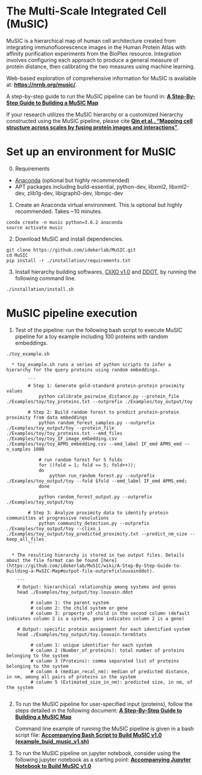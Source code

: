 # The Multi-Scale Integrated Cell (MuSIC)

MuSIC is a hierarchical map of human cell architecture created from integrating immunofluorescence images in the Human Protein Atlas with affinity purification experiments from the BioPlex resource. Integration involves configuring each approach to produce a general measure of protein distance, then calibrating the two measures using machine learning.

Web-based exploration of comprehensive information for MuSIC is available at: **https://nrnb.org/music/**.

A step-by-step guide to run the MuSIC pipeline can be found in: **[A Step-By-Step Guide to Building a MuSIC Map](https://github.com/idekerlab/MuSIC/wiki/A-Step-By-Step-Guide-to-Building-a-MuSIC-Map)**

If your research utilizes the MuSIC hierarchy or a customized hierarchy constructed using the MuSIC pipeline, please cite **[Qin et al., “Mapping cell structure across scales by fusing protein images and interactions”](https://www.biorxiv.org/cgi/content/short/2020.06.21.163709v1)**.


# Set up an environment for MuSIC

0. Requirements
- [Anaconda](https://www.anaconda.com/products/individual#Downloads) (optional but highly recommended)
- APT packages including build-essential, python-dev, libxml2, libxml2-dev, zlib1g-dev, libigraph0-dev, libmpc-dev


1. Create an Anaconda virtual environment. This is optional but highly recommended. Takes ~10 minutes.
```
conda create -n music python=3.6.2 anaconda
source activate music
```

2. Download MuSIC and install dependencies.

```
git clone https://github.com/idekerlab/MuSIC.git
cd MuSIC
pip install -r ./installation/requirements.txt
```

3. Install hierarchy building softwares, [CliXO v1.0](https://github.com/fanzheng10/CliXO-1.0) and [DDOT](https://github.com/michaelkyu/ddot), by running the following command line.

```
./installation/install.sh
```



# MuSIC pipeline execution

1. Test of the pipeline: run the following bash script to execute MuSIC pipeline for a toy example including 100 proteins with random embeddings.
```
./toy_example.sh
```

      * toy_example.sh runs a series of python scripts to infer a hierarchy for the query proteins using random embeddings.

            ```
            # Step 1: Generate gold-standard protein-protein proximity values
                python calibrate_pairwise_distance.py --protein_file ./Examples/toy/toy_proteins.txt --outprefix ./Examples/toy_output/toy

            # Step 2: Build random forest to predict protein-protein proximity from data embeddings
                python random_forest_samples.py --outprefix ./Examples/toy_output/toy --protein_file ./Examples/toy/toy_proteins.txt --emd_files ./Examples/toy/toy_IF_image_embedding.csv ./Examples/toy/toy_APMS_embedding.csv --emd_label IF_emd APMS_emd --n_samples 1000

                # run random forest for 5 folds
                for ((fold = 1; fold <= 5; fold++));
                do
                    python run_random_forest.py --outprefix ./Examples/toy_output/toy --fold $fold --emd_label IF_emd APMS_emd;
                done

                python random_forest_output.py --outprefix ./Examples/toy_output/toy

            # Step 3: Analyze proximity data to identify protein communities at progressive resolutions
                python community_detection.py --outprefix ./Examples/toy_output/toy --clixo_i ./Examples/toy_output/toy_predicted_proximity.txt --predict_nm_size --keep_all_files
            ```

      * The resulting hierarchy is stored in two output files. Details about the file format can be found [here](https://github.com/idekerlab/MuSIC/wiki/A-Step-By-Step-Guide-to-Building-a-MuSIC-Map#output-file-outprefixlouvainddot).

        ```
        # Output: hierarchical relationship among systems and genes
        head ./Examples/toy_output/toy.louvain.ddot

             # column 1: the parent system
             # column 2: the child system or gene
             # column 3: property of child in the second column (default indicates column 2 is a system, gene indicates column 2 is a gene)

        # Output: specific protein assignment for each identified system
        head ./Examples/toy_output/toy.louvain.termStats

             # column 1: unique identifier for each system
             # column 2 (Number_of_proteins): total number of proteins belonging to the system
             # column 3 (Proteins): comma separated list of proteins belonging to the system
             # column 4 (median_recal_nm): median of predicted distance, in nm, among all pairs of proteins in the system
             # column 5 (Estimated_size_in_nm): predicted size, in nm, of the system
        ```     

2. To run the MuSIC pipeline for user-specified input (proteins), follow the steps detailed in the following document:
   **[A Step-By-Step Guide to Building a MuSIC Map](https://github.com/idekerlab/MuSIC/wiki/A-Step-By-Step-Guide-to-Building-a-MuSIC-Map)**

   Command line example of running the MuSIC pipeline is given in a bash script file: 
   **[Accompanying Bash Script to Build MuSIC v1.0 (example_buid_music_v1.sh)](https://github.com/idekerlab/MuSIC/blob/master/example_buid_music_v1.sh)**


3. To run the MuSIC pipeline on jupyter notebook, consider using the following jupyter notebook as a starting point:
   **[Accompanying Jupyter Notebook to Build MuSIC v1.0](https://github.com/idekerlab/MuSIC/blob/master/Step-by-step%20guide%20to%20build%20MuSIC%20v1.ipynb?)**



